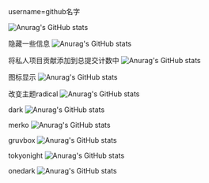 username=github名字
<!--展示自己  -->
![Anurag's GitHub stats](https://github-readme-stats.vercel.app/api?username=oldUath)


隐藏一些信息
![Anurag's GitHub stats](https://github-readme-stats.vercel.app/api?username=oldUath&hide=contribs,prs)

将私人项目贡献添加到总提交计数中
![Anurag's GitHub stats](https://github-readme-stats.vercel.app/api?username=oldUath&count_private=true)

图标显示
![Anurag's GitHub stats](https://github-readme-stats.vercel.app/api?username=oldUath&show_icons=true)

改变主题radical
![Anurag's GitHub stats](https://github-readme-stats.vercel.app/api?username=oldUath&show_icons=true&theme=radical)

dark
![Anurag's GitHub stats](https://github-readme-stats.vercel.app/api?username=oldUath&show_icons=true&theme=dark)

merko
![Anurag's GitHub stats](https://github-readme-stats.vercel.app/api?username=oldUath&show_icons=true&theme=merko)

gruvbox
![Anurag's GitHub stats](https://github-readme-stats.vercel.app/api?username=oldUath&show_icons=true&theme=gruvbox)

tokyonight
![Anurag's GitHub stats](https://github-readme-stats.vercel.app/api?username=oldUath&show_icons=true&theme=tokyonight)

onedark
![Anurag's GitHub stats](https://github-readme-stats.vercel.app/api?username=oldUath&show_icons=true&theme=onedark)
